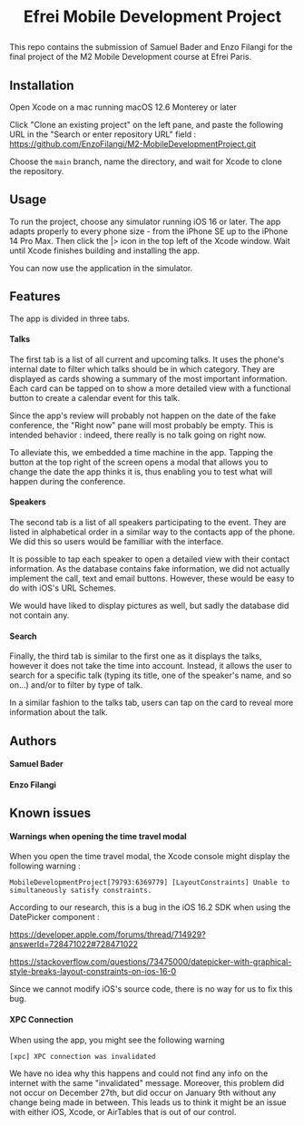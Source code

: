 
# <p align="center">Efrei Mobile Development Project</p>
  
This repo contains the submission of Samuel Bader and Enzo Filangi for the final project of the M2 Mobile Development course at Efrei Paris.
        
## Installation
Open Xcode on a mac running macOS 12.6 Monterey or later

Click "Clone an existing project" on the left pane, and paste the following URL in the "Search or enter repository URL" field : https://github.com/EnzoFilangi/M2-MobileDevelopmentProject.git

Choose the `main` branch, name the directory, and wait for Xcode to clone the repository.
        
## Usage
To run the project, choose any simulator running iOS 16 or later. The app adapts properly to every phone size - from the iPhone SE up to the iPhone 14 Pro Max. Then click the |> icon in the top left of the Xcode window. Wait until Xcode finishes building and installing the app.

You can now use the application in the simulator.

## Features
The app is divided in three tabs.

#### Talks
The first tab is a list of all current and upcoming talks. It uses the phone's internal date to filter which talks should be in which category. They are displayed as cards showing a summary of the most important information. Each card can be tapped on to show a more detailed view with a functional button to create a calendar event for this talk.

Since the app's review will probably not happen on the date of the fake conference, the "Right now" pane will most probably be empty. This is intended behavior : indeed, there really is no talk going on right now.

To alleviate this, we embedded a time machine in the app. Tapping the button at the top right of the screen opens a modal that allows you to change the date the app thinks it is, thus enabling you to test what will happen during the conference.

#### Speakers
The second tab is a list of all speakers participating to the event. They are listed in alphabetical order in a similar way to the contacts app of the phone. We did this so users would be familliar with the interface.

It is possible to tap each speaker to open a detailed view with their contact information. As the database contains fake information, we did not actually implement the call, text and email buttons. However, these would be easy to do with iOS's URL Schemes.

We would have liked to display pictures as well, but sadly the database did not contain any.

#### Search
Finally, the third tab is similar to the first one as it displays the talks, however it does not take the time into account. Instead, it allows the user to search for a specific talk (typing its title, one of the speaker's name, and so on...) and/or to filter by type of talk.

In a similar fashion to the talks tab, users can tap on the card to reveal more information about the talk.
        
## Authors
#### Samuel Bader
#### Enzo Filangi

## Known issues
#### Warnings when opening the time travel modal
When you open the time travel modal, the Xcode console might display the following warning :
```
MobileDevelopmentProject[79793:6369779] [LayoutConstraints] Unable to simultaneously satisfy constraints.
```
According to our research, this is a bug in the iOS 16.2 SDK when using the DatePicker component :

https://developer.apple.com/forums/thread/714929?answerId=728471022#728471022

https://stackoverflow.com/questions/73475000/datepicker-with-graphical-style-breaks-layout-constraints-on-ios-16-0

Since we cannot modify iOS's source code, there is no way for us to fix this bug.

#### XPC Connection
When using the app, you might see the following warning
```
[xpc] XPC connection was invalidated
```

We have no idea why this happens and could not find any info on the internet with the same "invalidated" message. Moreover, this problem did not occur on December 27th, but did occur on January 9th without any change being made in between. This leads us to think it might be an issue with either iOS, Xcode, or AirTables that is out of our control.
